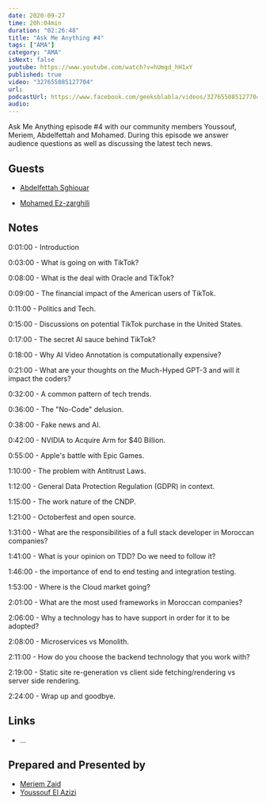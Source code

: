 ```yaml
---
date: 2020-09-27
time: 20h:04min
duration: "02:26:48"
title: "Ask Me Anything #4"
tags: ["AMA"]
category: "AMA"
isNext: false
youtube: https://www.youtube.com/watch?v=hUmgd_hH1xY
published: true
video: "327655085127704"
url:
podcastUrl: https://www.facebook.com/geeksblabla/videos/327655085127704
audio:
---
```


Ask Me Anything episode #4 with our community members Youssouf, Meriem, Abdelfettah and Mohamed. During this episode we answer audience questions as well as discussing the latest tech news.

## Guests

- [Abdelfettah Sghiouar](https://twitter.com/boredabdel)

- [Mohamed Ez-zarghili](https://www.facebook.com/mohamed.ezzarghili)

## Notes

0:01:00 - Introduction

0:03:00 - What is going on with TikTok?

0:08:00 - What is the deal with Oracle and TikTok?

0:09:00 - The financial impact of the American users of TikTok.

0:11:00 - Politics and Tech.

0:15:00 - Discussions on potential TikTok purchase in the United States.

0:17:00 - The secret AI sauce behind TikTok?

0:18:00 - Why AI Video Annotation is computationally expensive?

0:21:00 - What are your thoughts on the Much-Hyped GPT-3 and will it impact the coders?

0:32:00 - A common pattern of tech trends.

0:36:00 - The "No-Code" delusion.

0:38:00 - Fake news and AI.

0:42:00 - NVIDIA to Acquire Arm for \$40 Billion.

0:55:00 - Apple's battle with Epic Games.

1:10:00 - The problem with Antitrust Laws.

1:12:00 - General Data Protection Regulation (GDPR) in context.

1:15:00 - The work nature of the CNDP.

1:21:00 - Octoberfest and open source.

1:31:00 - What are the responsibilities of a full stack developer in Moroccan companies?

1:41:00 - What is your opinion on TDD? Do we need to follow it?

1:46:00 - the importance of end to end testing and integration testing.

1:53:00 - Where is the Cloud market going?

2:01:00 - What are the most used frameworks in Moroccan companies?

2:06:00 - Why a technology has to have support in order for it to be adopted?

2:08:00 - Microservices vs Monolith.

2:11:00 - How do you choose the backend technology that you work with?

2:19:00 - Static site re-generation vs client side fetching/rendering vs server side rendering.

2:24:00 - Wrap up and goodbye.

## Links

- ...

## Prepared and Presented by

- [Meriem Zaid](https://www.facebook.com/MeriemZaid)
- [Youssouf El Azizi](https://elazizi.com/)
